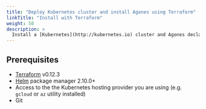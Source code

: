 ```yaml
---
title: "Deploy Kubernetes cluster and install Agones using Terraform"
linkTitle: "Install with Terraform"
weight: 50
description: >
  Install a [Kubernetes](http://kubernetes.io) cluster and Agones declaratively using Terraform.
---
```


## Prerequisites

- [Terraform](https://www.terraform.io/) v0.12.3
- [Helm](https://docs.helm.sh/helm/) package manager 2.10.0+
- Access to the the Kubernetes hosting provider you are using (e.g. `gcloud` or `az` utility installed)
- Git

